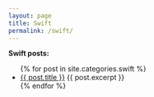 ```yaml
---
layout: page
title: Swift
permalink: /swift/
---
```


**Swift posts:**
<ul>
  {% for post in site.categories.swift %}
    <li>
      <a href="{{ post.url | prepend: site.github.url }}">{{ post.title }}</a>
      {{ post.excerpt }}
    </li>
  {% endfor %}
</ul>
